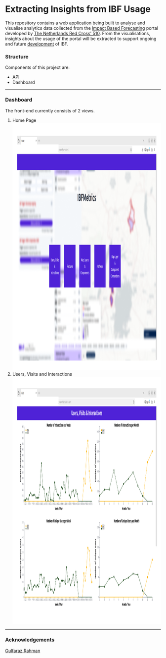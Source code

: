 <h1>Extracting Insights from IBF Usage</h1>
<p>
   This repository contains a web application being built to analyse and visualise analytics data collected from the <a href="https://510.global/product/ibf/">Impact Based Forecasting</a> portal developed by <a href="https://github.com/rodekruis">The Netherlands Red Cross' 510</a>. From the visualisations, insights about the usage of the portal will be extracted to support ongoing and future <a href="https://github.com/rodekruis/IBF-system">development</a> of IBF.
</p>

<h3>Structure</h3>
<p>
   Components of this project are:
   <ul>
	<li>API</li>
	<li>Dashboard</li>
   </ul>
</p>

<hr width="100%" size="0.5">

<h3>Dashboard</h3>
<div>The front-end currently consists of 2 views.</div>
<ol>
    <li>
	<div>Home Page</div>
	<img src="server/views/assets/home.png" width="100%" height="800"/>
    </li>
    <li>
	<div>Users, Visits and Interactions</div>
	<img src="server/views/assets/visits.png" width="100%" height="800"/>
    </li>
</ol>

<hr width="100%" size="0.5">

<h3>Acknowledgements</h3>
<a href="https://github.com/gulfaraz">Gulfaraz Rahman</a>

